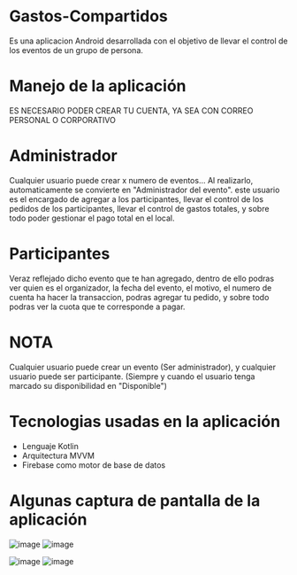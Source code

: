 # Gastos-Compartidos
Es una aplicacion Android desarrollada con el objetivo de llevar el control de los eventos de un grupo de persona.

# Manejo de la aplicación
ES NECESARIO PODER CREAR TU CUENTA, YA SEA CON CORREO PERSONAL O CORPORATIVO

# Administrador
Cualquier usuario puede crear x numero de eventos... Al realizarlo, automaticamente se convierte en "Administrador del evento".
este usuario es el encargado de agregar a los participantes, llevar el control de los pedidos de los participantes, llevar el control de gastos totales, y sobre todo poder gestionar el pago total en el local.

# Participantes
Veraz reflejado dicho evento que te han agregado, dentro de ello podras ver quien es el organizador, la fecha del evento, el motivo, el numero de cuenta ha hacer la transaccion, 
podras agregar tu pedido, y sobre todo podras ver la cuota que te corresponde a pagar.

# NOTA
Cualquier usuario puede crear un evento (Ser administrador), y cualquier usuario puede ser participante. (Siempre y cuando el usuario tenga marcado su disponibilidad en "Disponible")


# Tecnologias usadas en la aplicación
- Lenguaje Kotlin
- Arquitectura MVVM
- Firebase como motor de base de datos 

# Algunas captura de pantalla de la aplicación

![image](https://github.com/jey1322/Gastos-Compartidos/assets/44885614/616c0021-a44d-4b9a-b53b-ed518adb99a7)    ![image](https://github.com/jey1322/Gastos-Compartidos/assets/44885614/985aaabe-b435-4654-9843-f63fb85968cd)

![image](https://github.com/jey1322/Gastos-Compartidos/assets/44885614/0c280d9e-1188-4855-ad7e-1d1dc0750a5f)    ![image](https://github.com/jey1322/Gastos-Compartidos/assets/44885614/77c4e229-9ce5-475e-bc5b-a6aa6cd08424)




